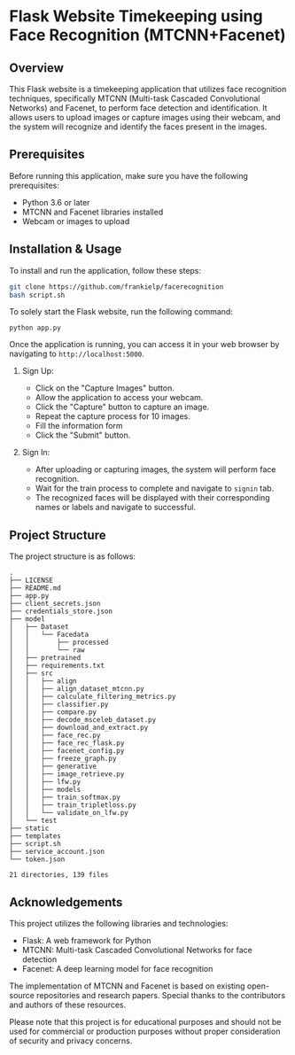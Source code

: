 # Flask Website Timekeeping using Face Recognition (MTCNN+Facenet)

## Overview
This Flask website is a timekeeping application that utilizes face recognition techniques, specifically MTCNN (Multi-task Cascaded Convolutional Networks) and Facenet, to perform face detection and identification. It allows users to upload images or capture images using their webcam, and the system will recognize and identify the faces present in the images.

## Prerequisites
Before running this application, make sure you have the following prerequisites:
- Python 3.6 or later
- MTCNN and Facenet libraries installed
- Webcam or images to upload

## Installation & Usage
To install and run the application, follow these steps:

```bash
git clone https://github.com/frankielp/facerecognition
bash script.sh
```
To solely start the Flask website, run the following command:
```
python app.py
```
Once the application is running, you can access it in your web browser by navigating to `http://localhost:5000`.

1. Sign Up:
   - Click on the "Capture Images" button.
   - Allow the application to access your webcam.
   - Click the "Capture" button to capture an image.
   - Repeat the capture process for 10 images.
   - Fill the information form
   - Click the "Submit" button.

3. Sign In:
   - After uploading or capturing images, the system will perform face recognition.
   - Wait for the train process to complete and navigate to `signin` tab.
   - The recognized faces will be displayed with their corresponding names or labels and navigate to successful.



## Project Structure
The project structure is as follows:

```
.
├── LICENSE
├── README.md
├── app.py
├── client_secrets.json
├── credentials_store.json
├── model
│   ├── Dataset
│   │   └── Facedata
│   │       ├── processed
│   │       └── raw
│   ├── pretrained
│   ├── requirements.txt
│   ├── src
│   │   ├── align
│   │   ├── align_dataset_mtcnn.py
│   │   ├── calculate_filtering_metrics.py
│   │   ├── classifier.py
│   │   ├── compare.py
│   │   ├── decode_msceleb_dataset.py
│   │   ├── download_and_extract.py
│   │   ├── face_rec.py
│   │   ├── face_rec_flask.py
│   │   ├── facenet_config.py
│   │   ├── freeze_graph.py
│   │   ├── generative
│   │   ├── image_retrieve.py
│   │   ├── lfw.py
│   │   ├── models
│   │   ├── train_softmax.py
│   │   ├── train_tripletloss.py
│   │   └── validate_on_lfw.py
│   └── test
├── static
├── templates
├── script.sh
├── service_account.json
└── token.json

21 directories, 139 files
```

## Acknowledgements
This project utilizes the following libraries and technologies:
- Flask: A web framework for Python
- MTCNN: Multi-task Cascaded Convolutional Networks for face detection
- Facenet: A deep learning model for face recognition

The implementation of MTCNN and Facenet is based on existing open-source repositories and research papers. Special thanks to the contributors and authors of these resources.

Please note that this project is for educational purposes and should not be used for commercial or production purposes without proper consideration of security and privacy concerns.
